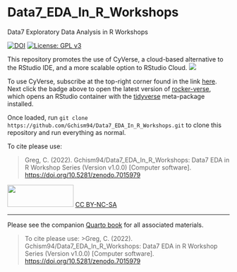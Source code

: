 # Data7_EDA_In_R\_Workshops

Data7 Exploratory Data Analysis in R Workshops

[![DOI](https://zenodo.org/badge/489136643.svg)](https://zenodo.org/badge/latestdoi/489136643) [![License: GPL v3](https://img.shields.io/badge/License-GPLv3-blue.svg)](https://www.gnu.org/licenses/gpl-3.0)

This repository promotes the use of CyVerse, a cloud-based alternative to the RStudio IDE, and a more scalable option to RStudio Cloud. <a href="https://de.cyverse.org/apps/de/48b6e7ae-8b64-11ec-92dc-008cfa5ae621/launch" target="_blank"><img src="https://img.shields.io/badge/Verse-latest-blue?style=plastic&amp;logo=rstudio"/></a>

To use CyVerse, subscribe at the top-right corner found in the link [here](https://cyverse.org/). Next click the badge above to open the latest version of [rocker-verse](https://rocker-project.org/images/), which opens an RStudio container with the [tidyverse](https://www.tidyverse.org/) meta-package installed.

Once loaded, run `git clone https://github.com/Gchism94/Data7_EDA_In_R_Workshops.git` to clone this repository and run everything as normal.

To cite please use: 
>Greg, C. (2022). Gchism94/Data7_EDA_In_R_Workshops: Data7 EDA in R Workshop Series (Version v1.0.0) [Computer software]. https://doi.org/10.5281/zenodo.7015979


<img src="https://upload.wikimedia.org/wikipedia/commons/thumb/4/4b/CC_BY-NC-SA.svg/800px-CC_BY-NC-SA.svg.png?20181117113353" width="150" height="50"/> [CC BY-NC-SA](https://creativecommons.org/licenses/by-nc-sa/4.0/)

------------------------------------------------------------------------

Please see the companion [Quarto book](https://gchism94.github.io/Data7_EDA_In_R_Workshops/) for all associated materials.

>To cite please use: \>Greg, C. (2022). Gchism94/Data7_EDA_In_R\_Workshops: Data7 EDA in R Workshop Series (Version v1.0.0) [Computer software]. <https://doi.org/10.5281/zenodo.7015979>

